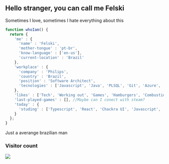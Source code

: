 <h2> Hello stranger, you can call me Felski </h2>
Sometimes I love, sometimes I hate everything about this

```javascript
function whoIam() {
  return {
    'me' : {
      'name' : 'Felski',
      'mother-tongue' : 'pt-br',
      'know-language' : ['en-us'],
      'current-location' : 'Brazil'
    },
    'workplace' : {
      'company' : 'Philips',
      'country' : 'Brazil',
      'position' : 'Software Architect',
      'tecnologies' : ['Javascript', 'Java', 'PLSQL', 'Git', 'Azure', 'Node']
    },
    'likes' : ['Tech', 'Working out', 'Games', 'Hamburgers', 'Combustion cars', 'Outer space', 'Dogs', 'Travel', 'Skydiving', 'Drive', 'Gym' ,'Kart', 'Speed'],
    'last-played-games' : [], //Maybe can I conect with steam?
    'today' : {
      'studing' : ['Typescript', 'React', 'Chackra UI', 'Javascript', 'Formik', 'Yup']
    }
  };
}
```

Just a averange brazilian man

### Visitor count
<img src="https://profile-counter.glitch.me/brfelski/count.svg" />
